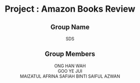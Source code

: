 <h1 align="center">
  Project : Amazon Books Review
  <br>
</h1>

<h2 align="center">
  Group Name
  <br>
</h2>

<p align="center">
  <a>SDS</a><br>
</p>

<h2 align="center">
  Group Members
  <br>
</h2>

<p align="center">
  <a>ONG HAN WAH</a><br>
  <a>GOO YE JUI</a><br>
  <a>MAIZATUL AFRINA SAFIAH BINTI SAIFUL AZWAN</a><br>
</p>
